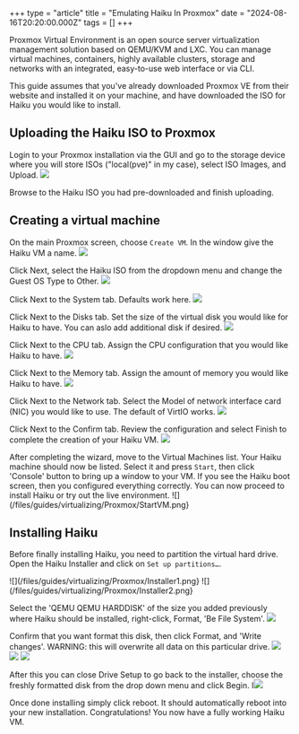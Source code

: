 +++
type = "article"
title = "Emulating Haiku In Proxmox"
date = "2024-08-16T20:20:00.000Z"
tags = []
+++

Proxmox Virtual Environment is an open source server virtualization management solution based on QEMU/KVM and LXC. You can manage virtual machines, containers, highly available clusters, storage and networks with an integrated, easy-to-use web interface or via CLI.

This guide assumes that you've already downloaded Proxmox VE from their website and installed it on your machine, and have downloaded the ISO for Haiku you would like to install.

## Uploading the Haiku ISO to Proxmox

Login to your Proxmox installation via the GUI and go to the storage device where you will store ISOs ("local(pve)" in my case), select ISO Images, and Upload.
![](/files/guides/virtualizing/Proxmox/ISO-upload.png)

Browse to the Haiku ISO you had pre-downloaded and finish uploading.

## Creating a virtual machine

On the main Proxmox screen, choose `Create VM`. In the window give the Haiku VM a name.
![](/files/guides/virtualizing/Proxmox/CreateVM-General.png)

Click Next, select the Haiku ISO from the dropdown menu and change the Guest OS Type to Other.
![](/files/guides/virtualizing/Proxmox/CreateVM-OS.png)

Click Next to the System tab.  Defaults work here.
![](/files/guides/virtualizing/Proxmox/CreateVM-System.png)

Click Next to the Disks tab.   Set the size of the virtual disk you would like for Haiku to have.  You can aslo add additional disk if desired.
![](/files/guides/virtualizing/Proxmox/CreateVM-Disks.png)

Click Next to the CPU tab. Assign the CPU configuration that you would like Haiku to have.
![](/files/guides/virtualizing/Proxmox/CreateVM-CPU.png)

Click Next to the Memory tab.  Assign the amount of memory you would like Haiku to have.
![](/files/guides/virtualizing/Proxmox/CreateVM-Memory.png)

Click Next to the Network tab.  Select the Model of network interface card (NIC) you would like to use.  The default of VirtIO works.
![](/files/guides/virtualizing/Proxmox/CreateVM-Network.png)

Click Next to the Confirm tab.  Review the configuration and select Finish to complete the creation of your Haiku VM.
![](/files/guides/virtualizing/Proxmox/CreateVM-Confirm.png)

After completing the wizard, move to the Virtual Machines list. Your Haiku machine should now be listed. Select it and press `Start`, then click 'Console' button to bring up a window to your VM. If you see the Haiku boot screen, then you configured everything correctly.  You can now proceed to install Haiku or try out the live environment.
![](/files/guides/virtualizing/Proxmox/StartVM.png}

## Installing Haiku

Before finally installing Haiku, you need to partition the virtual hard drive. Open the Haiku Installer and click on `Set up partitions…`.

![](/files/guides/virtualizing/Proxmox/Installer1.png}
![](/files/guides/virtualizing/Proxmox/Installer2.png}

Select the 'QEMU QEMU HARDDISK' of the size you added previously where Haiku should be installed, right-click, Format, 'Be File System'.
![](/files/guides/virtualizing/Proxmox/DriveSetup1.png)

Confirm that you want format this disk, then click Format, and 'Write changes'.  WARNING: this will overwrite all data on this particular drive.
![](/files/guides/virtualizing/Proxmox/DriveSetup2.png)
![](/files/guides/virtualizing/Proxmox/DriveSetup3.png)
![](/files/guides/virtualizing/Proxmox/DriveSetup4.png)

After this you can close Drive Setup to go back to the installer, choose the freshly formatted disk from the drop down menu and click Begin.
I![](/files/guides/virtualizing/Proxmox/nstaller3.png)

Once done installing simply click reboot.  It should automatically reboot into your new installation.  Congratulations! You now have a fully working Haiku VM. 